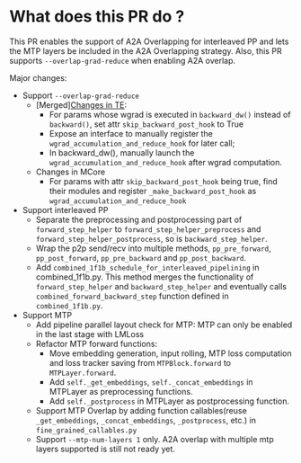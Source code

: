 # What does this PR do ?
This PR enables the support of A2A Overlapping for interleaved PP and lets the MTP layers be included in the A2A Overlapping strategy. Also, this PR supports `--overlap-grad-reduce` when enabling A2A overlap.

Major changes:
- Support `--overlap-grad-reduce`
  - [Merged][Changes in TE](https://github.com/NVIDIA/TransformerEngine/pull/1976):
    - For params whose wgrad is executed in `backward_dw()` instead of `backward()`, set attr `skip_backward_post_hook` to True
    - Expose an interface to manually register the `wgrad_accumulation_and_reduce_hook` for later call;
    - In backward_dw(), manually launch the `wgrad_accumulation_and_reduce_hook` after wgrad computation.
  - Changes in MCore
    - For params with attr `skip_backward_post_hook` being true, find their modules and register `_make_backward_post_hook` as `wgrad_accumulation_and_reduce_hook`
- Support interleaved PP
  - Separate the preprocessing and postprocessing part of `forward_step_helper` to `forward_step_helper_preprocess` and `forward_step_helper_postprocess`, so is `backward_step_helper`. 
  - Wrap the p2p send/recv into multiple methods, `pp_pre_forward`, `pp_post_forward`, `pp_pre_backward` and `pp_post_backward`.
  - Add `combined_1f1b_schedule_for_interleaved_pipelining` in combined_1f1b.py. This method merges the functionality of `forward_step_helper` and `backward_step_helper` and eventually calls `combined_forward_backward_step` function defined in `combined_1f1b.py`.
- Support MTP
  * Add pipeline parallel layout check for MTP: MTP can only be enabled in the last stage with LMLoss
  * Refactor MTP forward functions:
    * Move embedding generation, input rolling, MTP loss computation and loss tracker saving from `MTPBlock.forward` to `MTPLayer.forward`.
    * Add `self._get_embeddings`, `self._concat_embeddings` in MTPLayer as preprocessing functions.
    * Add `self._postprocess` in MTPLayer as postprocessing function.
  * Support MTP Overlap by adding function callables(reuse `_get_embeddings`, `_concat_embeddings`, `_postprocess`, etc.) in `fine_grained_callables.py`
  * Support `--mtp-num-layers 1` only. A2A overlap with multiple mtp layers supported is still not ready yet.
